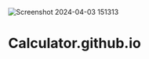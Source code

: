 ![Screenshot 2024-04-03 151313](https://github.com/swatitonge24/Calculator.github.io/assets/138844716/7a80bb55-ace7-486e-a09a-5d51c942f93d)
# Calculator.github.io
